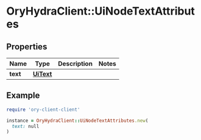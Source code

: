 # OryHydraClient::UiNodeTextAttributes

## Properties

| Name | Type | Description | Notes |
| ---- | ---- | ----------- | ----- |
| **text** | [**UiText**](UiText.md) |  |  |

## Example

```ruby
require 'ory-client-client'

instance = OryHydraClient::UiNodeTextAttributes.new(
  text: null
)
```

